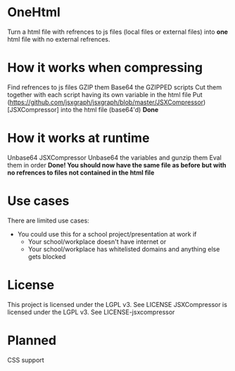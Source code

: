 # OneHtml
Turn a html file with refrences to js files (local files or external files) into **one** html file with no external refrences.

# How it works when compressing
  Find refrences to js files
  GZIP them
  Base64 the GZIPPED scripts
  Cut them together with each script having its own variable in the html file
  Put (https://github.com/jsxgraph/jsxgraph/blob/master/JSXCompressor)[JSXCompressor] into the html file (base64'd)
  **Done**

# How it works at runtime
  Unbase64 JSXCompressor
  Unbase64 the variables and gunzip them
  Eval them in order
  **Done! You should now have the same file as before but with no refrences to files not contained in the html file**
  
# Use cases
  There are limited use cases:
  - You could use this for a school project/presentation at work if
    - Your school/workplace doesn't have internet
      or
    - Your school/workplace has whitelisted domains and anything else gets blocked
  
# License
  This project is licensed under the LGPL v3. See LICENSE
  JSXCompressor is licensed under the LGPL v3. See LICENSE-jsxcompressor
# Planned
  CSS support
